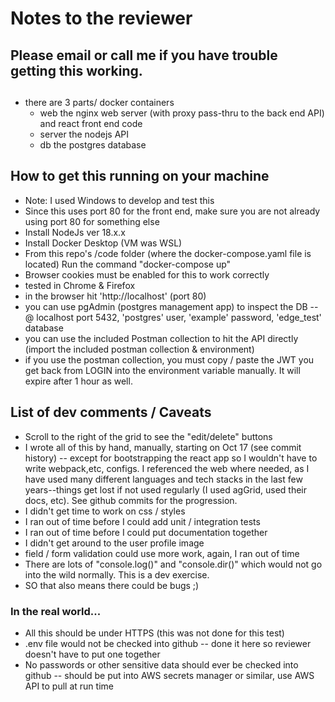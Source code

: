 # Notes to the reviewer

## Please email or call me if you have trouble getting this working.

##
- there are 3 parts/ docker containers
  - web the nginx web server (with proxy pass-thru to the back end API) and react front end code
  - server the nodejs API
  - db the postgres database
## How to get this running on your machine
- Note: I used Windows to develop and test this
- Since this uses port 80 for the front end, make sure you are not already using port 80 for something else
- Install NodeJs ver 18.x.x
- Install Docker Desktop (VM was WSL)
- From this repo's /code folder (where the docker-compose.yaml file is located)
    Run the command "docker-compose up"
- Browser cookies must be enabled for this to work correctly
- tested in Chrome & Firefox
- in the browser hit 'http://localhost' (port 80)
- you can use pgAdmin (postgres management app) to inspect the DB -- @ localhost port 5432, 'postgres' user, 'example' password,  'edge_test' database
- you can use the included Postman collection to hit the API directly (import the included postman collection & environment)
- if you use the postman collection, you must copy / paste the JWT you get back from LOGIN into the environment variable manually. It will expire after 1 hour as well.

## List of dev comments / Caveats
- Scroll to the right of the grid to see the "edit/delete" buttons
- I wrote all of this by hand, manually, starting on Oct 17 (see commit history) -- except for bootstrapping the react app so I wouldn't have to write webpack,etc, configs. I referenced the web where needed, as I have used many different languages and tech stacks in the last few years--things get lost if not used regularly (I used agGrid, used their docs, etc). See github commits for the progression.
- I didn't get time to work on css / styles
- I ran out of time before I could add unit / integration tests
- I ran out of time before I could put documentation together
- I didn't get around to the user profile image
- field / form validation could use more work, again, I ran out of time
- There are lots of "console.log()" and "console.dir()" which would not go into the wild normally. This is a dev exercise.
- SO that also means there could be bugs ;)  

### In the real world...
- All this should be under HTTPS (this was not done for this test)
- .env file would not be checked into github -- done it here so reviewer doesn't have to put one together
- No passwords or other sensitive data should ever be checked into github -- should be put into AWS secrets manager or similar, use AWS API to pull at run time

